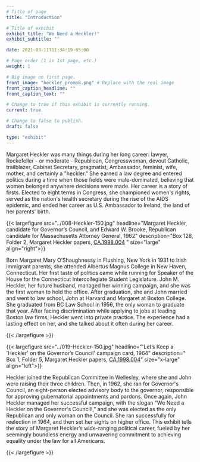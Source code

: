 ```yaml
---
# Title of page
title: "Introduction"

# Title of exhibit
exhibit_title: "We Need a Heckler!"
exhibit_subtitle: ""

date: 2021-03-11T11:34:19-05:00

# Page order (1 is 1st page, etc.)
weight: 1 

# Big image on first page.
front_image: "heckler_promo8.png" # Replace with the real image
front_caption_headline: ""
front_caption_text: ""

# Change to true if this exhibit is currently running.
current: true

# Change to false to publish.
draft: false

type: "exhibit"
---
```


Margaret Heckler was many things during her long career: lawyer, Rockefeller - or moderate -  Republican, Congresswoman, devout Catholic, trailblazer, Cabinet Secretary, pragmatist, Ambassador, feminist, wife, mother, and certainly a "heckler." She earned a law degree and entered politics during a time when those fields were male-dominated, believing that women belonged anywhere decisions were made. Her career is a story of firsts. Elected to eight terms in Congress, she championed women's rights, served as the nation's health secretary during the rise of the AIDS epidemic, and ended her career as U.S. Ambassador to Ireland, the land of her parents' birth.

{{< largefigure src="../008-Heckler-150.jpg"
                headline="Margaret Heckler, candidate for Governor’s Council, and Edward W. Brooke, Republican candidate for Massachusetts Attorney General, 1962"
                description="Box 128, Folder 2, Margaret Heckler papers, [CA.1998.004](https://bc-primo.hosted.exlibrisgroup.com/permalink/f/l6ucgu/ALMA-BC21361016800001021) "
                size="large"
					align="right">}}
				

Born Margaret Mary O’Shaughnessy in Flushing, New York in 1931 to Irish immigrant parents, she attended Albertus Magnus College in New Haven, Connecticut. Her first taste of politics came while running for Speaker of the House for the Connecticut Intercollegiate Student Legislature. John M. Heckler, her future husband, managed her winning campaign, and she was the first woman to hold the office. After graduation, she and John married and went to law school, John at Harvard and Margaret at Boston College. She graduated from BC Law School in 1956, the only woman to graduate that year. After facing discrimination while applying to jobs at leading Boston law firms, Heckler went into private practice. The experience had a lasting effect on her, and she talked about it often during her career.

{{< /largefigure >}}

{{< largefigure src="../019-Heckler-150.jpg"
                headline="'Let’s Keep a 'Heckler' on the Governor’s Council' campaign card, 1964"
                description=" Box 1, Folder 5, Margaret Heckler papers, [CA.1998.004](https://bc-primo.hosted.exlibrisgroup.com/permalink/f/l6ucgu/ALMA-BC21361016800001021)"
                size="x-large"
					align="left">}}
				

 
Heckler joined the Republican Committee in Wellesley, where she and John were raising their three children. Then, in 1962, she ran for Governor's Council, an eight-person elected advisory body to the governor, responsible for approving gubernatorial appointments and pardons. Once again, John Heckler managed her successful campaign, with the slogan "We Need a Heckler on the Governor's Council!," and she was elected as the only Republican and only woman on the Council. She ran successfully for reelection in 1964, and then set her sights on higher office. This exhibit tells the story of Margaret Heckler’s wide-ranging political career, fueled by her seemingly boundless energy and unwavering commitment to achieving equality under the law for all Americans.

{{< /largefigure >}}
